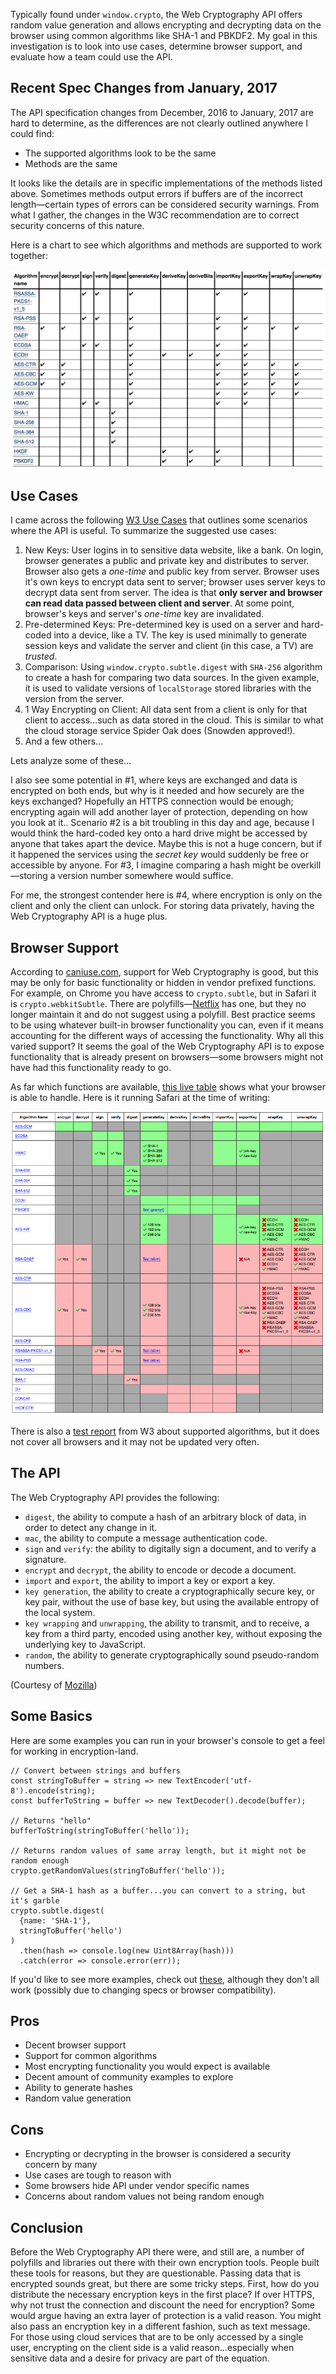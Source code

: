 Typically found under `window.crypto`, the Web Cryptography API offers random value generation and allows encrypting and decrypting data on the browser using common algorithms like SHA-1 and PBKDF2. My goal in this investigation is to look into use cases, determine browser support, and evaluate how a team could use the API.

## Recent Spec Changes from January, 2017
The API specification changes from December, 2016 to January, 2017 are hard to determine, as the differences are not clearly outlined anywhere I could find:

- The supported algorithms look to be the same
- Methods are the same

It looks like the details are in specific implementations of the methods listed above. Sometimes methods output errors if buffers are of the incorrect length—certain types of errors can be considered security warnings. From what I gather, the changes in the W3C recommendation are to correct security concerns of this nature.

Here is a chart to see which algorithms and methods are supported to work together:

![Cryptography Chart](/static/img/thoughts/cryptography-chart.jpg)

## Use Cases
I came across the following [W3 Use Cases](https://www.w3.org/TR/webcrypto-usecases/) that outlines some scenarios where the API is useful. To summarize the suggested use cases:

1. New Keys: User logins in to sensitive data website, like a bank. On login, browser generates a public and private key and distributes to server. Browser also gets a _one-time_ and public key from server. Browser uses it's own keys to encrypt data sent to server; browser uses server keys to decrypt data sent from server. The idea is that __only server and browser can read data passed between client and server__. At some point, browser's keys and server's _one-time_ key are invalidated.
2. Pre-determined Keys: Pre-determined key is used on a server and hard-coded into a device, like a TV. The key is used minimally to generate session keys and validate the server and client (in this case, a TV) are _trusted_.
3. Comparison: Using `window.crypto.subtle.digest` with `SHA-256` algorithm to create a hash for comparing two data sources. In the given example, it is used to validate versions of `localStorage` stored libraries with the version from the server.
4. 1 Way Encrypting on Client: All data sent from a client is only for that client to access...such as data stored in the cloud. This is similar to what the cloud storage service Spider Oak does (Snowden approved!).
5. And a few others...

Lets analyze some of these...

I also see some potential in #1, where keys are exchanged and data is encrypted on both ends, but why is it needed and how securely are the keys exchanged? Hopefully an HTTPS connection would be enough; encrypting again will add another layer of protection, depending on how you look at it.. Scenario #2 is a bit troubling in this day and age, because I would think the hard-coded key onto a hard drive might be accessed by anyone that takes apart the device. Maybe this is not a huge concern, but if it happened the services using the _secret key_ would suddenly be free or accessible by anyone. For #3, I imagine comparing a hash might be overkill—storing a version number somewhere would suffice.

For me, the strongest contender here is #4, where encryption is only on the client and only the client can unlock. For storing data privately, having the Web Cryptography API is a huge plus.

## Browser Support
According to [caniuse.com](http://caniuse.com/#search=Web%20Crypto), support for Web Cryptography is good, but this may be only for basic functionality or hidden in vendor prefixed functions. For example, on Chrome you have access to `crypto.subtle`, but in Safari it is `crypto.webkitSubtle`. There are polyfills—[Netflix](https://github.com/Netflix/NfWebCrypto) has one, but they no longer maintain it and do not suggest using a polyfill. Best practice seems to be using whatever built-in browser functionality you can, even if it means accounting for the different ways of accessing the functionality. Why all this varied support? It seems the goal of the Web Cryptography API is to expose functionality that is already present on browsers—some browsers might not have had this functionality ready to go.

As far which functions are available, [this live table](https://diafygi.github.io/webcrypto-examples/) shows what your browser is able to handle. Here is it running Safari at the time of writing:

![Cryptography Safari](/static/img/thoughts/cryptography-safari.jpg)

There is also a [test report](https://rawgit.com/w3c/webcrypto/master/PR-test-report.html) from W3 about supported algorithms, but it does not cover all browsers and it may not be updated very often.

## The API
The Web Cryptography API provides the following:

- `digest`, the ability to compute a hash of an arbitrary block of data, in order to detect any change in it.
- `mac`, the ability to compute a message authentication code.
- `sign` and `verify`: the ability to digitally sign a document, and to verify a signature.
- `encrypt` and `decrypt`, the ability to encode or decode a document.
- `import` and `export`, the ability to import a key or export a key.
- `key generation`, the ability to create a cryptographically secure key, or key pair, without the use of base key, but using the available entropy of the local system.
- `key wrapping` and `unwrapping`, the ability to transmit, and to receive, a key from a third party, encoded using another key, without exposing the underlying key to JavaScript.
- `random`, the ability to generate cryptographically sound pseudo-random numbers.

(Courtesy of [Mozilla](https://developer.mozilla.org/en-US/docs/Web/API/Web_Crypto_API))

## Some Basics
Here are some examples you can run in your browser's console to get a feel for working in encryption-land.
```
// Convert between strings and buffers
const stringToBuffer = string => new TextEncoder('utf-8').encode(string);
const bufferToString = buffer => new TextDecoder().decode(buffer);

// Returns "hello"
bufferToString(stringToBuffer('hello'));

// Returns random values of same array length, but it might not be random enough
crypto.getRandomValues(stringToBuffer('hello'));

// Get a SHA-1 hash as a buffer...you can convert to a string, but it's garble
crypto.subtle.digest(
  {name: 'SHA-1'},
  stringToBuffer('hello')
)
  .then(hash => console.log(new Uint8Array(hash)))
  .catch(error => console.error(err));
```

If you'd like to see more examples, check out [these](https://github.com/diafygi/webcrypto-examples), although they don't all work (possibly due to changing specs or browser compatibility).

## Pros
- Decent browser support
- Support for common algorithms
- Most encrypting functionality you would expect is available
- Decent amount of community examples to explore
- Ability to generate hashes
- Random value generation

## Cons
- Encrypting or decrypting in the browser is considered a security concern by many
- Use cases are tough to reason with
- Some browsers hide API under vendor specific names
- Concerns about random values not being random enough

## Conclusion
Before the Web Cryptography API there were, and still are, a number of polyfills and libraries out there with their own encryption tools. People built these tools for reasons, but they are questionable. Passing data that is encrypted sounds great, but there are some tricky steps. First, how do you distribute the necessary encryption keys in the first place? If over HTTPS, why not trust the connection and discount the need for encryption? Some would argue having an extra layer of protection is a valid reason. You might also pass an encryption key in a different fashion, such as text message. For those using cloud services that are to be only accessed by a single user, encrypting on the client side is a valid reason...especially when sensitive data and a desire for privacy are part of the equation.
